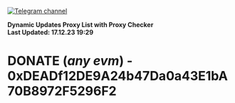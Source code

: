 [![Telegram channel](https://img.shields.io/endpoint?url=https://runkit.io/damiankrawczyk/telegram-badge/branches/master?url=https://t.me/n4z4v0d)](https://t.me/n4z4v0d) 

**Dynamic Updates Proxy List with Proxy Checker**  
**Last Updated: 17.12.23 19:29**

# DONATE (_any evm_) - 0xDEADf12DE9A24b47Da0a43E1bA70B8972F5296F2
